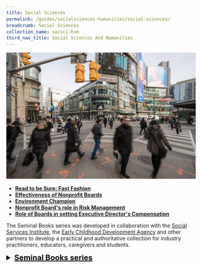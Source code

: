 ```yaml
---
title: Social Sciences
permalink: /guides/socialsciences-humanities/social-sciences/
breadcrumb: Social Sciences
collection_name: socsci-hum
third_nav_title: Social Sciences And Humanities
---
```

<img src="/images/category/social-science.jpg" alt="social science banner" style="width:800px;" />

- [**Read to be Sure: Fast Fashion**](/guides/socscihum/soc-sci/fast-fashion)
- [**Effectiveness of Nonprofit Boards**](/guides/socscihum/soc-sci/effectiveness-nonprofit)
- [**Environment Champion**](/guides/socscihum/social-sciences/environment-champion)
- [**Nonprofit Board's role in Risk Management**](/guides/socscihum/soc-sci/nonprofit-boards-risk)
- [**Role of Boards in setting Executive Director's Compensation**](/guides/socscihum/soc-sci/exec-director-compense)

The Seminal Books series was developed in collaboration with the [Social Services Institute](https://www.ssi.gov.sg/), the [Early Childhood Development Agency](https://www.ecda.gov.sg/) and other partners to develop a practical and authoritative collection for industry practitioners, educators, caregivers and students.

<details style= "font-size:20px; color:black">
  <summary><b><u>Seminal Books series</u></b></summary>
  - <a href = "/guides/socscihum/soc-sci/seminal/social-services"><b>100 Seminal Books: Social Services</b></a><br>
  - <a href = "/guides/socscihum/soc-sci/seminal/cyber-wellness"><b>100 Seminal Books: Social Services - Cyber Wellness</b></a><br>
  - <a href = "/guides/socscihum/soc-sci/seminal/childrenyouthgen"><b>100 Seminal Books: Social Services - Services for Children and Youth (General)</b></a><br>
  - <a href = "/guides/socscihum/soc-sci/seminal/special-needs"><b>100 Seminal Books: Social Services - Youth with Special Needs</b></a><br>
  - <a href = "/guides/socscihum/soc-sci/seminal/youths-at-risk"><b>100 Seminal Books: Social Services - Youths at Risk</b></a><br>
  - <a href = "/guides/socscihum/soc-sci/seminal/vulnerable-youth/"><b>100 Seminal Books: Vulnerable Children and Youths</b></a><br>
  - <a href ="/guides/socscihum/soc-sci/seminal/books-ECE"><b>Seminal Books on Early Childhood Education</b></a><br>
</details>
<p></p>